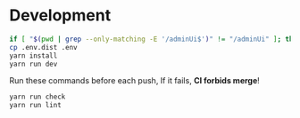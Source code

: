 # Development

```sh
if [ "$(pwd | grep --only-matching -E '/adminUi$')" != "/adminUi" ]; then cd adminUi; fi
cp .env.dist .env
yarn install
yarn run dev
```

Run these commands before each push, If it fails, **CI forbids merge**!

```sh
yarn run check
yarn run lint
```
